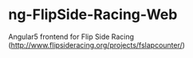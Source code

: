 # ng-FlipSide-Racing-Web
Angular5 frontend for Flip Side Racing (http://www.flipsideracing.org/projects/fslapcounter/)
